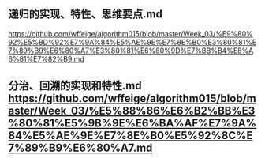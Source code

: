 ## 递归的实现、特性、思维要点.md
https://github.com/wffeige/algorithm015/blob/master/Week_03/%E9%80%92%E5%BD%92%E7%9A%84%E5%AE%9E%E7%8E%B0%E3%80%81%E7%89%B9%E6%80%A7%E3%80%81%E6%80%9D%E7%BB%B4%E8%A6%81%E7%82%B9.md

## 分治、回溯的实现和特性.md https://github.com/wffeige/algorithm015/blob/master/Week_03/%E5%88%86%E6%B2%BB%E3%80%81%E5%9B%9E%E6%BA%AF%E7%9A%84%E5%AE%9E%E7%8E%B0%E5%92%8C%E7%89%B9%E6%80%A7.md 


